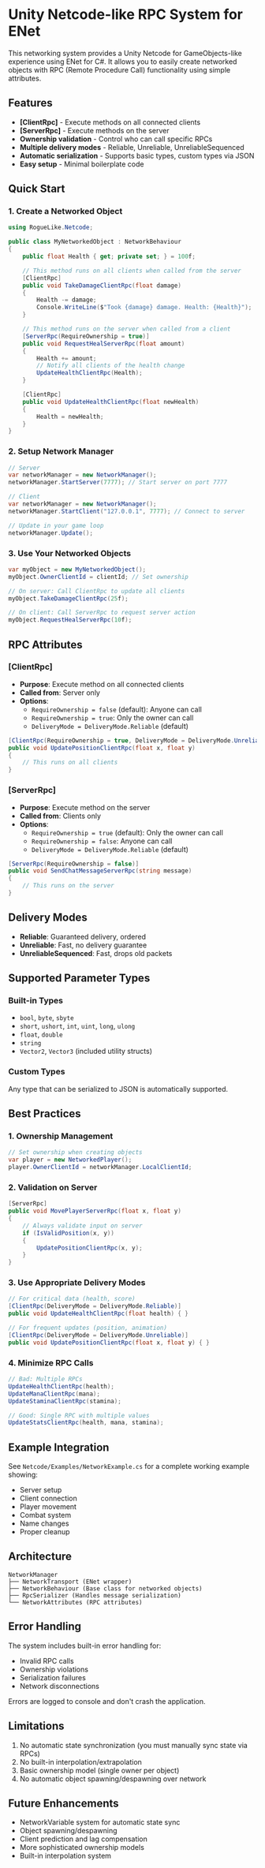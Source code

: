 # Unity Netcode-like RPC System for ENet

This networking system provides a Unity Netcode for GameObjects-like experience using ENet for C#. It allows you to easily create networked objects with RPC (Remote Procedure Call) functionality using simple attributes.

## Features

- **[ClientRpc]** - Execute methods on all connected clients
- **[ServerRpc]** - Execute methods on the server
- **Ownership validation** - Control who can call specific RPCs
- **Multiple delivery modes** - Reliable, Unreliable, UnreliableSequenced
- **Automatic serialization** - Supports basic types, custom types via JSON
- **Easy setup** - Minimal boilerplate code

## Quick Start

### 1. Create a Networked Object

```csharp
using RogueLike.Netcode;

public class MyNetworkedObject : NetworkBehaviour
{
    public float Health { get; private set; } = 100f;

    // This method runs on all clients when called from the server
    [ClientRpc]
    public void TakeDamageClientRpc(float damage)
    {
        Health -= damage;
        Console.WriteLine($"Took {damage} damage. Health: {Health}");
    }

    // This method runs on the server when called from a client
    [ServerRpc(RequireOwnership = true)]
    public void RequestHealServerRpc(float amount)
    {
        Health += amount;
        // Notify all clients of the health change
        UpdateHealthClientRpc(Health);
    }

    [ClientRpc]
    public void UpdateHealthClientRpc(float newHealth)
    {
        Health = newHealth;
    }
}
```

### 2. Setup Network Manager

```csharp
// Server
var networkManager = new NetworkManager();
networkManager.StartServer(7777); // Start server on port 7777

// Client
var networkManager = new NetworkManager();
networkManager.StartClient("127.0.0.1", 7777); // Connect to server

// Update in your game loop
networkManager.Update();
```

### 3. Use Your Networked Objects

```csharp
var myObject = new MyNetworkedObject();
myObject.OwnerClientId = clientId; // Set ownership

// On server: Call ClientRpc to update all clients
myObject.TakeDamageClientRpc(25f);

// On client: Call ServerRpc to request server action
myObject.RequestHealServerRpc(10f);
```

## RPC Attributes

### [ClientRpc]
- **Purpose**: Execute method on all connected clients
- **Called from**: Server only
- **Options**:
  - `RequireOwnership = false` (default): Anyone can call
  - `RequireOwnership = true`: Only the owner can call
  - `DeliveryMode = DeliveryMode.Reliable` (default)

```csharp
[ClientRpc(RequireOwnership = true, DeliveryMode = DeliveryMode.Unreliable)]
public void UpdatePositionClientRpc(float x, float y)
{
    // This runs on all clients
}
```

### [ServerRpc]
- **Purpose**: Execute method on the server
- **Called from**: Clients only
- **Options**:
  - `RequireOwnership = true` (default): Only the owner can call
  - `RequireOwnership = false`: Anyone can call
  - `DeliveryMode = DeliveryMode.Reliable` (default)

```csharp
[ServerRpc(RequireOwnership = false)]
public void SendChatMessageServerRpc(string message)
{
    // This runs on the server
}
```

## Delivery Modes

- **Reliable**: Guaranteed delivery, ordered
- **Unreliable**: Fast, no delivery guarantee
- **UnreliableSequenced**: Fast, drops old packets

## Supported Parameter Types

### Built-in Types
- `bool`, `byte`, `sbyte`
- `short`, `ushort`, `int`, `uint`, `long`, `ulong`
- `float`, `double`
- `string`
- `Vector2`, `Vector3` (included utility structs)

### Custom Types
Any type that can be serialized to JSON is automatically supported.

## Best Practices

### 1. Ownership Management
```csharp
// Set ownership when creating objects
var player = new NetworkedPlayer();
player.OwnerClientId = networkManager.LocalClientId;
```

### 2. Validation on Server
```csharp
[ServerRpc]
public void MovePlayerServerRpc(float x, float y)
{
    // Always validate input on server
    if (IsValidPosition(x, y))
    {
        UpdatePositionClientRpc(x, y);
    }
}
```

### 3. Use Appropriate Delivery Modes
```csharp
// For critical data (health, score)
[ClientRpc(DeliveryMode = DeliveryMode.Reliable)]
public void UpdateHealthClientRpc(float health) { }

// For frequent updates (position, animation)
[ClientRpc(DeliveryMode = DeliveryMode.Unreliable)]
public void UpdatePositionClientRpc(float x, float y) { }
```

### 4. Minimize RPC Calls
```csharp
// Bad: Multiple RPCs
UpdateHealthClientRpc(health);
UpdateManaClientRpc(mana);
UpdateStaminaClientRpc(stamina);

// Good: Single RPC with multiple values
UpdateStatsClientRpc(health, mana, stamina);
```

## Example Integration

See `Netcode/Examples/NetworkExample.cs` for a complete working example showing:
- Server setup
- Client connection
- Player movement
- Combat system
- Name changes
- Proper cleanup

## Architecture

```
NetworkManager
├── NetworkTransport (ENet wrapper)
├── NetworkBehaviour (Base class for networked objects)
├── RpcSerializer (Handles message serialization)
└── NetworkAttributes (RPC attributes)
```

## Error Handling

The system includes built-in error handling for:
- Invalid RPC calls
- Ownership violations
- Serialization failures
- Network disconnections

Errors are logged to console and don't crash the application.

## Limitations

1. No automatic state synchronization (you must manually sync state via RPCs)
2. No built-in interpolation/extrapolation
3. Basic ownership model (single owner per object)
4. No automatic object spawning/despawning over network

## Future Enhancements

- NetworkVariable system for automatic state sync
- Object spawning/despawning
- Client prediction and lag compensation
- More sophisticated ownership models
- Built-in interpolation system
